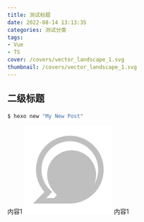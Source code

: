 ```yaml
---
title: 测试标题
date: 2022-08-14 13:13:35
categories: 测试分类
tags: 
- Vue
- TS
cover: /covers/vector_landscape_1.svg
thumbnail: /covers/vector_landscape_1.svg
---
```

## 二级标题
``` bash
$ hexo new "My New Post"
```
内容1
![图片](../images/智慧助手%20(1).png)
内容1
